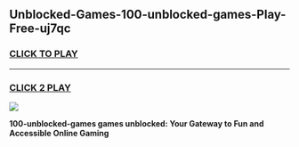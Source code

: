 
## Unblocked-Games-100-unblocked-games-Play-Free-uj7qc
<h3>
<a href="https://premium76.site?title=100-unblocked-games&ref=23A">CLICK TO PLAY</a></h3>
<hr>

<h3>
<a href="https://premium76.site?title=100-unblocked-games&ref=23A">CLICK 2 PLAY</a>
  
</h3>

<a href="https://premium76.site?title=100-unblocked-games&ref=23A"><img src="https://clearcache.store/games.png"></a>


**100-unblocked-games games unblocked: Your Gateway to Fun and Accessible Online Gaming**

